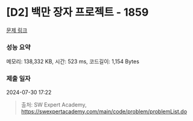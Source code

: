 # [D2] 백만 장자 프로젝트 - 1859 

[문제 링크](https://swexpertacademy.com/main/code/problem/problemDetail.do?contestProbId=AV5LrsUaDxcDFAXc) 

### 성능 요약

메모리: 138,332 KB, 시간: 523 ms, 코드길이: 1,154 Bytes

### 제출 일자

2024-07-30 17:22



> 출처: SW Expert Academy, https://swexpertacademy.com/main/code/problem/problemList.do